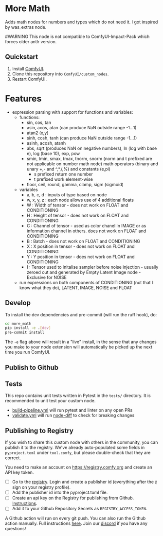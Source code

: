# More Math

Adds math nodes for numbers and types which do not need it. I got inspired by was_extras node.

#WARNING This node is not compatible to ComfyUI-Impact-Pack which forces older antlr version.

## Quickstart

1. Install [ComfyUI](https://docs.comfy.org/get_started).
1. Clone this repository into `ComfyUI/custom_nodes`.
1. Restart ComfyUI.

# Features

- expression parsing with support for functions and variables:
  - functions:
    - sin, cos, tan
    - asin, acos, atan (can produce NaN outside range -1...1)
    - atan2 (x,y)
    - sinh, cosh, tanh (can produce NaN outside range -1...1)
    - asinh, acosh, atanh
    - abs, sqrt (produces NaN on negative numbers), ln (log with base e), log (base 10), exp, pow
    - smin, tmin, smax, tmax, tnorm, snorm (norm and t prefixed are not applicable on number math node) math operators (binary and unary +,- and ^,*,/,%) and constants (e,pi)
      - s prefixed return one number
      - t prefixed work element-wise
    - floor, ceil, round, gamma, clamp, sigm (sigmoid)
  - variables
    - a, b, c, d : inputs of type based on node
    - w, x, y, z : each node allows use of 4 additional floats
    - W : Width of tensor - does not work on FLOAT and CONDITIONING
    - H : Height of tensor - does not work on FLOAT and CONDITIONING
    - C : Channel of tensor - used as color chanel in IMAGE or as information channel in others. does not work on FLOAT and CONDITIONING
    - B : Batch - does not work on FLOAT and CONDITIONING
    - X : X position in tensor - does not work on FLOAT and CONDITIONING
    - Y : Y position in tensor - does not work on FLOAT and CONDITIONING
    - I : Tensor used to initalise sampler before noise injection - usually zeroed out and generated by Empty Latent Image node - Exclusive for NOISE
  - run expressions on both components of CONDITIONING (not that I know what they do), LATENT, IMAGE, NOISE and FLOAT

## Develop

To install the dev dependencies and pre-commit (will run the ruff hook), do:

```bash
cd more_math
pip install -e .[dev]
pre-commit install
```

The `-e` flag above will result in a "live" install, in the sense that any changes you make to your node extension will automatically be picked up the next time you run ComfyUI.

## Publish to Github

## Tests

This repo contains unit tests written in Pytest in the `tests/` directory. It is recommended to unit test your custom node.

- [build-pipeline.yml](.github/workflows/build-pipeline.yml) will run pytest and linter on any open PRs
- [validate.yml](.github/workflows/validate.yml) will run [node-diff](https://github.com/Comfy-Org/node-diff) to check for breaking changes

## Publishing to Registry

If you wish to share this custom node with others in the community, you can publish it to the registry. We've already auto-populated some fields in `pyproject.toml` under `tool.comfy`, but please double-check that they are correct.

You need to make an account on https://registry.comfy.org and create an API key token.

- [ ] Go to the [registry](https://registry.comfy.org). Login and create a publisher id (everything after the `@` sign on your registry profile). 
- [ ] Add the publisher id into the pyproject.toml file.
- [ ] Create an api key on the Registry for publishing from Github. [Instructions](https://docs.comfy.org/registry/publishing#create-an-api-key-for-publishing).
- [ ] Add it to your Github Repository Secrets as `REGISTRY_ACCESS_TOKEN`.

A Github action will run on every git push. You can also run the Github action manually. Full instructions [here](https://docs.comfy.org/registry/publishing). Join our [discord](https://discord.com/invite/comfyorg) if you have any questions!

